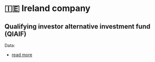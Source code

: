 # 🇮🇪 Ireland company

## Qualifying investor alternative investment fund (QIAIF)

Data:
* [read more](https://en.wikipedia.org/wiki/Qualifying_investor_alternative_investment_fund_(QIAIF))
